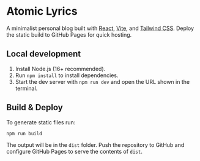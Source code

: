 # Atomic Lyrics

A minimalist personal blog built with [React](https://react.dev/), [Vite](https://vitejs.dev/), and [Tailwind CSS](https://tailwindcss.com/). Deploy the static build to GitHub Pages for quick hosting.

## Local development

1. Install Node.js (16+ recommended).
2. Run `npm install` to install dependencies.
3. Start the dev server with `npm run dev` and open the URL shown in the terminal.

## Build & Deploy

To generate static files run:

```bash
npm run build
```

The output will be in the `dist` folder. Push the repository to GitHub and configure GitHub Pages to serve the contents of `dist`.
